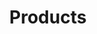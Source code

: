 ---
title: "Products"
draft: false
# bg_image: "images/featue-bg.jpg"
# bg_image_size: "100% 100%"
---
